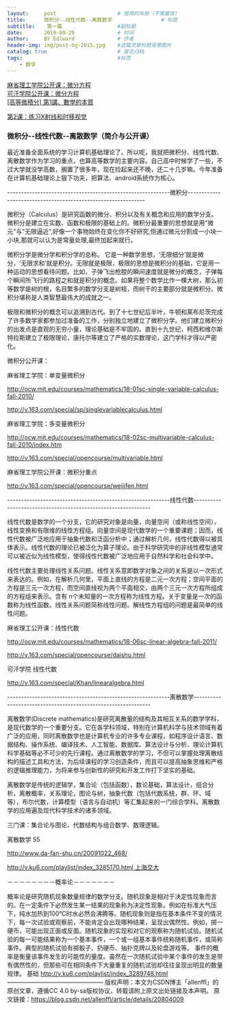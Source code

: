 ```yaml
---
layout:     post                    # 使用的布局（不需要改）
title:      微积分--线性代数--离散数学                # 标题 
subtitle:    第一篇                  #副标题
date:       2019-09-29              # 时间
author:     BY Edlward              # 作者
header-img: img/post-bg-2015.jpg    #这篇文章标题背景图片
catalog: true                       # 是否归档
tags:                               #标签
    - 数学
---
```

[麻省理工学院公开课：微分方程](http://open.163.com/special/opencourse/equations.html)  
[可汗学院公开课：微分方程](http://open.163.com/special/Khan/differential.html)  
[[高等微積分] 第1講、數學的本質](https://www.youtube.com/watch?v=yYEMYP8u0sc)  

[第2课：练习X射线和时移视觉](https://betterexplained.com/calculus/lesson-2/)  

### 微积分--线性代数--离散数学（简介与公开课）
最近准备全面系统的学习计算机基础理论了。所以呢，我就把微积分、线性代数、离散数学作为学习的重点，也算高等数学的主要内容。自己高中时候学了一些，不过大学就没学高数，搁置了很多年，现在捡起来还不晚，还二十几岁嘛。今年准备在计算机基础理论上狠下功夫，把算法、android系统作为核心。


-----------------------------------------------------------微积分--------------------------------------------------------------


微积分（Calculus）是研究函数的微分、积分以及有关概念和应用的数学分支。微积分是建立在实数、函数和极限的基础上的。微积分最重要的思想就是用"微元"与"无限逼近",好像一个事物始终在变化你不好研究,但通过微元分割成一小块一小块,那就可以认为是常量处理,最终加起来就行。 

微积分学是微分学和积分学的总称。 它是一种数学思想，‘无限细分’就是微分，‘无限求和’就是积分。无限就是极限，极限的思想是微积分的基础，它是用一种运动的思想看待问题。比如，子弹飞出枪膛的瞬间速度就是微分的概念，子弹每个瞬间所飞行的路程之和就是积分的概念。如果将整个数学比作一棵大树，那么初等数学是树的根，名目繁多的数学分支是树枝，而树干的主要部分就是微积分。微积分堪称是人类智慧最伟大的成就之一。

极限和微积分的概念可以追溯到古代。到了十七世纪后半叶，牛顿和莱布尼茨完成了许多数学家都参加过准备的工作，分别独立地建立了微积分学。他们建立微积分的出发点是直观的无穷小量，理论基础是不牢固的。直到十九世纪，柯西和维尔斯特拉斯建立了极限理论，康托尔等建立了严格的实数理论，这门学科才得以严密化。

微积分公开课：

麻省理工学院：单变量微积分

http://ocw.mit.edu/courses/mathematics/18-01sc-single-variable-calculus-fall-2010/

http://v.163.com/special/sp/singlevariablecalculus.html

麻省理工学院：多变量微积分

http://ocw.mit.edu/courses/mathematics/18-02sc-multivariable-calculus-fall-2010/index.htm

http://v.163.com/special/opencourse/multivariable.html

麻省理工学院公开课：微积分重点

http://v.163.com/special/opencourse/weijifen.html

-----------------------------------------------------------线性代数--------------------------------------------------------------

线性代数是数学的一个分支，它的研究对象是向量，向量空间（或称线性空间），线性变换和有限维的线性方程组。向量空间是现代数学的一个重要课题；因而，线性代数被广泛地应用于抽象代数和泛函分析中；通过解析几何，线性代数得以被具体表示。线性代数的理论已被泛化为算子理论。由于科学研究中的非线性模型通常可以被近似为线性模型，使得线性代数被广泛地应用于自然科学和社会科学中。

线性代数主要处理线性关系问题。线性关系意即数学对象之间的关系是以一次形式来表达的。例如，在解析几何里，平面上直线的方程是二元一次方程；空间平面的方程是三元一次方程，而空间直线视为两个平面相交，由两个三元一次方程所组成的方程组来表示。含有 n个未知量的一次方程称为线性方程。关于变量是一次的函数称为线性函数。线性关系问题简称线性问题。解线性方程组的问题是最简单的线性问题。

麻省理工公开课：线性代数

http://ocw.mit.edu/courses/mathematics/18-06sc-linear-algebra-fall-2011/

http://v.163.com/special/opencourse/daishu.html

可汗学院 线性代数

http://v.163.com/special/Khan/linearalgebra.html



-----------------------------------------------------------离散数学--------------------------------------------------------------

离散数学(Discrete mathematics)是研究离散量的结构及其相互关系的数学学科，是现代数学的一个重要分支。它在各学科领域，特别在计算机科学与技术领域有着广泛的应用，同时离散数学也是计算机专业的许多专业课程，如程序设计语言、数据结构、操作系统、编译技术、人工智能、数据库、算法设计与分析、理论计算机科学基础等必不可少的先行课程。通过离散数学的学习，不但可以掌握处理离散结构的描述工具和方法，为后续课程的学习创造条件，而且可以提高抽象思维和严格的逻辑推理能力，为将来参与创新性的研究和开发工作打下坚实的基础。

离散数学是传统的逻辑学，集合论（包括函数），数论基础，算法设计，组合分析，离散概率，关系理论，图论与树，抽象代数（包括代数系统，群、环、域等），布尔代数，计算模型（语言与自动机）等汇集起来的一门综合学科。离散数学的应用遍及现代科学技术的诸多领域。

三门课：集合论与图论、代数结构与组合数学、数理逻辑。

离散数学 55

http://www.da-fan-shu.cn/20091022_468/

http://v.ku6.com/playlist/index_3285170.html 上海交大



－－－－－－－－概率论－－－－－－－


概率论是研究随机现象数量规律的数学分支。随机现象是相对于决定性现象而言的。在一定条件下必然发生某一结果的现象称为决定性现象。例如在标准大气压下，纯水加热到100℃时水必然会沸腾等。随机现象则是指在基本条件不变的情况下，每一次试验或观察前，不能肯定会出现哪种结果，呈现出偶然性。例如，掷一硬币，可能出现正面或反面。随机现象的实现和对它的观察称为随机试验。随机试验的每一可能结果称为一个基本事件，一个或一组基本事件统称随机事件，或简称事件。典型的随机试验有掷骰子、扔硬币、抽扑克牌以及轮盘游戏等。
事件的概率是衡量该事件发生的可能性的量度。虽然在一次随机试验中某个事件的发生是带有偶然性的，但那些可在相同条件下大量重复的随机试验却往往呈现出明显的数量规律。
基础
http://v.ku6.com/playlist/index_3289748.html
 ———————————————— 
版权声明：本文为CSDN博主「allenffl」的原创文章，遵循CC 4.0 by-sa版权协议，转载请附上原文出处链接及本声明。
原文链接：https://blog.csdn.net/allenffl/article/details/20804009
